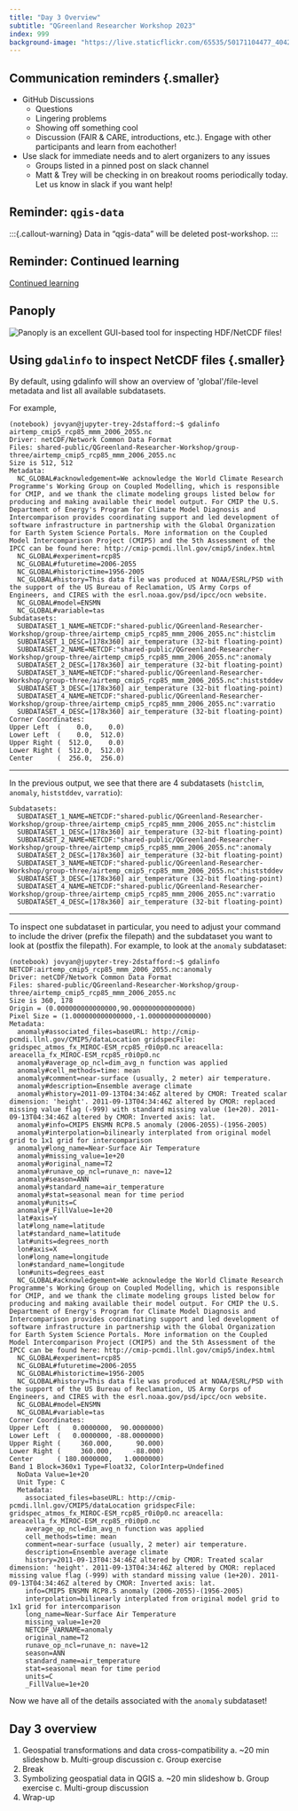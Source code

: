 ```yaml
---
title: "Day 3 Overview"
subtitle: "QGreenland Researcher Workshop 2023"
index: 999
background-image: "https://live.staticflickr.com/65535/50171104477_4042c97a90_k.jpg"
---
```


## Communication reminders {.smaller}

* GitHub Discussions
  * Questions
  * Lingering problems
  * Showing off something cool
  * Discussion (FAIR & CARE, introductions, etc.). Engage with other
    participants and learn from eachother!
* Use slack for immediate needs and to alert organizers to any issues
  * Groups listed in a pinned post on slack channel
  * Matt & Trey will be checking in on breakout rooms periodically today. Let us
    know in slack if you want help!

## Reminder: `qgis-data`

:::{.callout-warning}
Data in “qgis-data” will be deleted post-workshop.
:::

## Reminder: Continued learning

[Continued learning](/content/continued-learning.html)

## Panoply

![[Panoply is an excellent GUI-based tool for inspecting HDF/NetCDF files!](https://www.giss.nasa.gov/tools/panoply/)](https://www.giss.nasa.gov/tools/panoply/gfx/panoply_500_1440x960.png) 
 
 
## Using `gdalinfo` to inspect NetCDF files {.smaller}

By default, using gdalinfo will show an overview of 'global'/file-level metadata and list all available subdatasets.

For example,

```{.default}
(notebook) jovyan@jupyter-trey-2dstafford:~$ gdalinfo airtemp_cmip5_rcp85_mmm_2006_2055.nc
Driver: netCDF/Network Common Data Format
Files: shared-public/QGreenland-Researcher-Workshop/group-three/airtemp_cmip5_rcp85_mmm_2006_2055.nc
Size is 512, 512
Metadata:
  NC_GLOBAL#acknowledgement=We acknowledge the World Climate Research Programme's Working Group on Coupled Modelling, which is responsible for CMIP, and we thank the climate modeling groups listed below for producing and making available their model output. For CMIP the U.S. Department of Energy's Program for Climate Model Diagnosis and Intercomparison provides coordinating support and led development of software infrastructure in partnership with the Global Organization for Earth System Science Portals. More information on the Coupled Model Intercomparison Project (CMIP5) and the 5th Assessment of the IPCC can be found here: http://cmip-pcmdi.llnl.gov/cmip5/index.html
  NC_GLOBAL#experiment=rcp85
  NC_GLOBAL#futuretime=2006-2055
  NC_GLOBAL#historictime=1956-2005
  NC_GLOBAL#history=This data file was produced at NOAA/ESRL/PSD with the support of the US Bureau of Reclamation, US Army Corps of Engineers, and CIRES with the esrl.noaa.gov/psd/ipcc/ocn website.
  NC_GLOBAL#model=ENSMN
  NC_GLOBAL#variable=tas
Subdatasets:
  SUBDATASET_1_NAME=NETCDF:"shared-public/QGreenland-Researcher-Workshop/group-three/airtemp_cmip5_rcp85_mmm_2006_2055.nc":histclim
  SUBDATASET_1_DESC=[178x360] air_temperature (32-bit floating-point)
  SUBDATASET_2_NAME=NETCDF:"shared-public/QGreenland-Researcher-Workshop/group-three/airtemp_cmip5_rcp85_mmm_2006_2055.nc":anomaly
  SUBDATASET_2_DESC=[178x360] air_temperature (32-bit floating-point)
  SUBDATASET_3_NAME=NETCDF:"shared-public/QGreenland-Researcher-Workshop/group-three/airtemp_cmip5_rcp85_mmm_2006_2055.nc":histstddev
  SUBDATASET_3_DESC=[178x360] air_temperature (32-bit floating-point)
  SUBDATASET_4_NAME=NETCDF:"shared-public/QGreenland-Researcher-Workshop/group-three/airtemp_cmip5_rcp85_mmm_2006_2055.nc":varratio
  SUBDATASET_4_DESC=[178x360] air_temperature (32-bit floating-point)
Corner Coordinates:
Upper Left  (    0.0,    0.0)
Lower Left  (    0.0,  512.0)
Upper Right (  512.0,    0.0)
Lower Right (  512.0,  512.0)
Center      (  256.0,  256.0)
```

---

In the previous output, we see that there are 4 subdatasets (`histclim`,
`anomaly`, `histstddev`, `varratio`):

```
Subdatasets:
  SUBDATASET_1_NAME=NETCDF:"shared-public/QGreenland-Researcher-Workshop/group-three/airtemp_cmip5_rcp85_mmm_2006_2055.nc":histclim
  SUBDATASET_1_DESC=[178x360] air_temperature (32-bit floating-point)
  SUBDATASET_2_NAME=NETCDF:"shared-public/QGreenland-Researcher-Workshop/group-three/airtemp_cmip5_rcp85_mmm_2006_2055.nc":anomaly
  SUBDATASET_2_DESC=[178x360] air_temperature (32-bit floating-point)
  SUBDATASET_3_NAME=NETCDF:"shared-public/QGreenland-Researcher-Workshop/group-three/airtemp_cmip5_rcp85_mmm_2006_2055.nc":histstddev
  SUBDATASET_3_DESC=[178x360] air_temperature (32-bit floating-point)
  SUBDATASET_4_NAME=NETCDF:"shared-public/QGreenland-Researcher-Workshop/group-three/airtemp_cmip5_rcp85_mmm_2006_2055.nc":varratio
  SUBDATASET_4_DESC=[178x360] air_temperature (32-bit floating-point)
```

---

To inspect one subdataset in particular, you need to adjust your command to
include the driver (prefix the filepath) and the subdataset you want to look at
(postfix the filepath). For example, to look at the `anomaly` subdataset:

```{.default}
(notebook) jovyan@jupyter-trey-2dstafford:~$ gdalinfo NETCDF:airtemp_cmip5_rcp85_mmm_2006_2055.nc:anomaly
Driver: netCDF/Network Common Data Format
Files: shared-public/QGreenland-Researcher-Workshop/group-three/airtemp_cmip5_rcp85_mmm_2006_2055.nc
Size is 360, 178
Origin = (0.000000000000000,90.000000000000000)
Pixel Size = (1.000000000000000,-1.000000000000000)
Metadata:
  anomaly#associated_files=baseURL: http://cmip-pcmdi.llnl.gov/CMIP5/dataLocation gridspecFile: gridspec_atmos_fx_MIROC-ESM_rcp85_r0i0p0.nc areacella: areacella_fx_MIROC-ESM_rcp85_r0i0p0.nc
  anomaly#average_op_ncl=dim_avg_n function was applied
  anomaly#cell_methods=time: mean
  anomaly#comment=near-surface (usually, 2 meter) air temperature.
  anomaly#description=Ensemble average climate
  anomaly#history=2011-09-13T04:34:46Z altered by CMOR: Treated scalar dimension: 'height'. 2011-09-13T04:34:46Z altered by CMOR: replaced missing value flag (-999) with standard missing value (1e+20). 2011-09-13T04:34:46Z altered by CMOR: Inverted axis: lat.
  anomaly#info=CMIP5 ENSMN RCP8.5 anomaly (2006-2055)-(1956-2005)
  anomaly#interpolation=bilinearly interplated from original model grid to 1x1 grid for intercomparison
  anomaly#long_name=Near-Surface Air Temperature
  anomaly#missing_value=1e+20
  anomaly#original_name=T2
  anomaly#runave_op_ncl=runave_n: nave=12
  anomaly#season=ANN
  anomaly#standard_name=air_temperature
  anomaly#stat=seasonal mean for time period
  anomaly#units=C
  anomaly#_FillValue=1e+20
  lat#axis=Y
  lat#long_name=latitude
  lat#standard_name=latitude
  lat#units=degrees_north
  lon#axis=X
  lon#long_name=longitude
  lon#standard_name=longitude
  lon#units=degrees_east
  NC_GLOBAL#acknowledgement=We acknowledge the World Climate Research Programme's Working Group on Coupled Modelling, which is responsible for CMIP, and we thank the climate modeling groups listed below for producing and making available their model output. For CMIP the U.S. Department of Energy's Program for Climate Model Diagnosis and Intercomparison provides coordinating support and led development of software infrastructure in partnership with the Global Organization for Earth System Science Portals. More information on the Coupled Model Intercomparison Project (CMIP5) and the 5th Assessment of the IPCC can be found here: http://cmip-pcmdi.llnl.gov/cmip5/index.html
  NC_GLOBAL#experiment=rcp85
  NC_GLOBAL#futuretime=2006-2055
  NC_GLOBAL#historictime=1956-2005
  NC_GLOBAL#history=This data file was produced at NOAA/ESRL/PSD with the support of the US Bureau of Reclamation, US Army Corps of Engineers, and CIRES with the esrl.noaa.gov/psd/ipcc/ocn website.
  NC_GLOBAL#model=ENSMN
  NC_GLOBAL#variable=tas
Corner Coordinates:
Upper Left  (   0.0000000,  90.0000000)
Lower Left  (   0.0000000, -88.0000000)
Upper Right (     360.000,      90.000)
Lower Right (     360.000,     -88.000)
Center      ( 180.0000000,   1.0000000)
Band 1 Block=360x1 Type=Float32, ColorInterp=Undefined
  NoData Value=1e+20
  Unit Type: C
  Metadata:
    associated_files=baseURL: http://cmip-pcmdi.llnl.gov/CMIP5/dataLocation gridspecFile: gridspec_atmos_fx_MIROC-ESM_rcp85_r0i0p0.nc areacella: areacella_fx_MIROC-ESM_rcp85_r0i0p0.nc
    average_op_ncl=dim_avg_n function was applied
    cell_methods=time: mean
    comment=near-surface (usually, 2 meter) air temperature.
    description=Ensemble average climate
    history=2011-09-13T04:34:46Z altered by CMOR: Treated scalar dimension: 'height'. 2011-09-13T04:34:46Z altered by CMOR: replaced missing value flag (-999) with standard missing value (1e+20). 2011-09-13T04:34:46Z altered by CMOR: Inverted axis: lat.
    info=CMIP5 ENSMN RCP8.5 anomaly (2006-2055)-(1956-2005)
    interpolation=bilinearly interplated from original model grid to 1x1 grid for intercomparison
    long_name=Near-Surface Air Temperature
    missing_value=1e+20
    NETCDF_VARNAME=anomaly
    original_name=T2
    runave_op_ncl=runave_n: nave=12
    season=ANN
    standard_name=air_temperature
    stat=seasonal mean for time period
    units=C
    _FillValue=1e+20
```

Now we have all of the details associated with the `anomaly` subdataset!

## Day 3 overview

1. Geospatial transformations and data cross-compatibility
   a. ~20 min slideshow
   b. Multi-group discussion
   c. Group exercise
2. Break
3. Symbolizing geospatial data in QGIS
   a. ~20 min slideshow
   b. Group exercise 
   c. Multi-group discussion
4. Wrap-up
